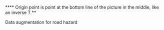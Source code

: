 **** Origin point is point at the bottom line of the picture in the middle, like an inverse T.**

Data augmentation for road hazard
